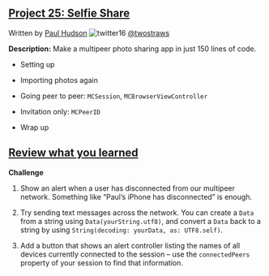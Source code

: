 ## [Project 25: Selfie Share](https://www.hackingwithswift.com/read/25/overview)
Written by [Paul Hudson](https://www.hackingwithswift.com/about)  ![twitter16](https://github.com/juliangyurov/PH-Project6a/assets/13259596/445c8ea0-65c4-4dba-8e1f-3f2750f0ef51)
  [@twostraws](https://twitter.com/twostraws)

**Description:** Make a multipeer photo sharing app in just 150 lines of code.

- Setting up

- Importing photos again

- Going peer to peer: `MCSession`, `MCBrowserViewController`

- Invitation only: `MCPeerID`

- Wrap up
  
## [Review what you learned](https://www.hackingwithswift.com/review/hws/project-25-selfie-share)

**Challenge**

1. Show an alert when a user has disconnected from our multipeer network. Something like “Paul’s iPhone has disconnected” is enough.

2. Try sending text messages across the network. You can create a `Data` from a string using `Data(yourString.utf8)`, and convert a `Data` back to a string by using `String(decoding: yourData, as: UTF8.self)`.

3. Add a button that shows an alert controller listing the names of all devices currently connected to the session – use the `connectedPeers` property of your session to find that information.
